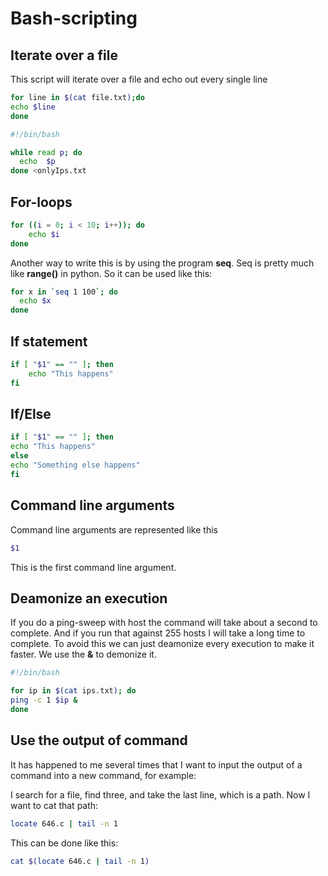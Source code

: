 # Bash-scripting

## Iterate over a file

This script will iterate over a file and echo out every single line

```bash
for line in $(cat file.txt);do
echo $line
done
```


```bash
#!/bin/bash

while read p; do
  echo  $p
done <onlyIps.txt
```

## For-loops

```bash
for ((i = 0; i < 10; i++)); do
    echo $i
done
```

Another way to write this is by using the program **seq**. Seq is pretty much like **range()** in python. So it can be used like this:

```bash
for x in `seq 1 100`; do
  echo $x
done
```

## If statement

```bash
if [ "$1" == "" ]; then
    echo "This happens"
fi
```

## If/Else

```bash
if [ "$1" == "" ]; then
echo "This happens"
else
echo "Something else happens"
fi
```


## Command line arguments

Command line arguments are represented like this

```bash
$1
```
This is the first command line argument.

## Deamonize an execution

If you do a ping-sweep with host the command will take about a second to complete. And if you run that against 255 hosts I will take a long time to complete. To avoid this we can just deamonize every execution to make it faster. We use the **&** to demonize it.

```bash
#!/bin/bash

for ip in $(cat ips.txt); do
ping -c 1 $ip &
done
```


## Use the output of command

It has happened to me several times that I want to input the output of a command into a new command, for example:

I search for a file, find three, and take the last line, which is a path. Now I want to cat that path:

```bash
locate 646.c | tail -n 1
```

This can be done like this:

```bash
cat $(locate 646.c | tail -n 1)
```


